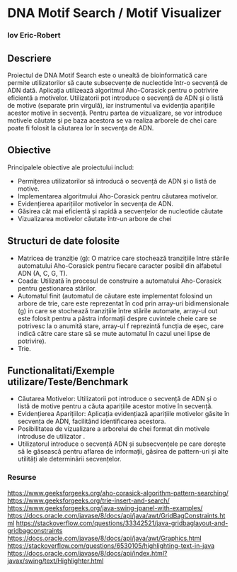 # DNA Motif Search / Motif Visualizer
### Iov Eric-Robert

## Descriere
Proiectul de DNA Motif Search este o unealtă de bioinformatică care permite utilizatorilor să caute subsecvențe de nucleotide într-o secvență de ADN dată. Aplicația utilizează algoritmul Aho-Corasick pentru o potrivire eficientă a motivelor. Utilizatorii pot introduce o secvență de ADN și o listă de motive (separate prin virgulă), iar instrumentul va evidenția aparițiile acestor motive în secvență.
Pentru partea de vizualizare, se vor introduce motivele căutate și pe baza acestora se va realiza arborele de chei care poate fi folosit la căutarea lor în secvența de ADN.

## Obiective
Principalele obiective ale proiectului includ:

* Permițerea utilizatorilor să introducă o secvență de ADN și o listă de motive.
* Implementarea algoritmului Aho-Corasick pentru căutarea motivelor.
* Evidențierea aparițiilor motivelor în secvența de ADN.
* Găsirea cât mai eficientă și rapidă a secvențelor de nucleotide căutate
* Vizualizarea motivelor căutate într-un arbore de chei

## Structuri de date folosite

* Matricea de tranziție (g): O matrice care stochează tranzițiile între stările automatului Aho-Corasick pentru fiecare caracter posibil din alfabetul ADN (A, C, G, T).
* Coada: Utilizată în procesul de construire a automatului Aho-Corasick pentru gestionarea stărilor.
* Automatul finit (automatul de căutare este implementat folosind un arbore de trie, care este reprezentat în cod prin array-uri bidimensionale (g) in care se stochează tranzițiile între stările automate, array-ul out este folosit pentru a păstra informații despre cuvintele cheie care se potrivesc la o anumită stare, array-ul f reprezintă funcția de eșec, care indică către care stare să se mute automatul în cazul unei lipse de potrivire).
* Trie.


## Functionalitati/Exemple utilizare/Teste/Benchmark
* Căutarea Motivelor: Utilizatorii pot introduce o secvență de ADN și o listă de motive pentru a căuta aparițiile acestor motive în secvență.
* Evidențierea Aparițiilor: Aplicația evidențiază aparițiile motivelor găsite în secvența de ADN, facilitând identificarea acestora.
* Posibilitatea de vizualizare a arborelui de chei format din motivele introduse de utilizator .
* Utilizatorul introduce o secvență ADN și subsecvențele pe care dorește să le găsească pentru aflarea de informații, găsirea de pattern-uri și alte utilități ale determinării secvențelor.

### Resurse
https://www.geeksforgeeks.org/aho-corasick-algorithm-pattern-searching/
https://www.geeksforgeeks.org/trie-insert-and-search/
https://www.geeksforgeeks.org/java-swing-jpanel-with-examples/
https://docs.oracle.com/javase/8/docs/api/java/awt/GridBagConstraints.html
https://stackoverflow.com/questions/33342521/java-gridbaglayout-and-gridbagconstraints
https://docs.oracle.com/javase/8/docs/api/java/awt/Graphics.html
https://stackoverflow.com/questions/6530105/highlighting-text-in-java
https://docs.oracle.com/javase/8/docs/api/index.html?javax/swing/text/Highlighter.html

